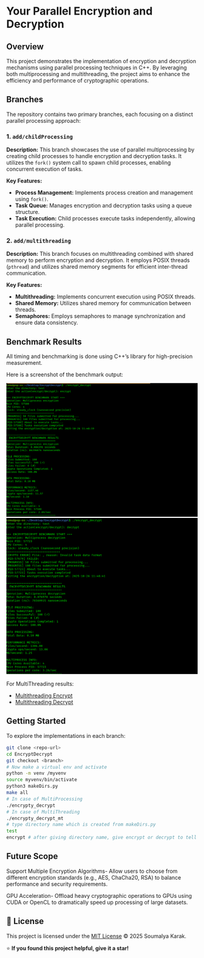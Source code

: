 # Your Parallel Encryption and Decryption

## Overview

This project demonstrates the implementation of encryption and decryption mechanisms using parallel processing techniques in C++. By leveraging both multiprocessing and multithreading, the project aims to enhance the efficiency and performance of cryptographic operations.

## Branches

The repository contains two primary branches, each focusing on a distinct parallel processing approach:

### 1. `add/childProcessing`

**Description:** This branch showcases the use of parallel multiprocessing by creating child processes to handle encryption and decryption tasks. It utilizes the `fork()` system call to spawn child processes, enabling concurrent execution of tasks.

**Key Features:**

- **Process Management:** Implements process creation and management using `fork()`.
- **Task Queue:** Manages encryption and decryption tasks using a queue structure.
- **Task Execution:** Child processes execute tasks independently, allowing parallel processing.

### 2. `add/multithreading`

**Description:** This branch focuses on multithreading combined with shared memory to perform encryption and decryption. It employs POSIX threads (`pthread`) and utilizes shared memory segments for efficient inter-thread communication.

**Key Features:**

- **Multithreading:** Implements concurrent execution using POSIX threads.
- **Shared Memory:** Utilizes shared memory for communication between threads.
- **Semaphores:** Employs semaphores to manage synchronization and ensure data consistency.

## Benchmark Results

All timing and benchmarking is done using C++’s <chrono> library for high-precision measurement.

Here is a screenshot of the benchmark output:

![Benchmark Result](images/MultiProcessing_encrypt.png)
![Benchmark Result](images/MultiProcessing_decrypt.png)

For MultiThreading results:

- [Multithreading Encrypt](images/MultiThreading_encrypt.png)
- [Multithreading Decrypt](images/MultiThreading_decrypt.png)

## Getting Started

To explore the implementations in each branch:

   ```bash
   git clone <repo-url>
   cd EncryptDecrypt
   git checkout <branch>
   # Now make a virtual env and activate
   python -m venv /myvenv
   source myvenv/bin/activate
   python3 makeDirs.py
   make all
   # In case of MultiProcessing
   ./encrypty_decrypt
   # In case of MultiThreading
   ./encrypty_decrypt_mt
   # type directory name which is created from makeDirs.py
   test
   encrypt # after giving directory name, give encrypt or decrypt to tell what to do
   ```

## Future Scope

Support Multiple Encryption Algorithms-
Allow users to choose from different encryption standards (e.g., AES, ChaCha20, RSA) to balance performance and security requirements.

GPU Acceleration-
Offload heavy cryptographic operations to GPUs using CUDA or OpenCL to dramatically speed up processing of large datasets.

## 🪪 License
This project is licensed under the [MIT License](./LICENSE) © 2025 Soumalya Karak.

⭐ **If you found this project helpful, give it a star!**
